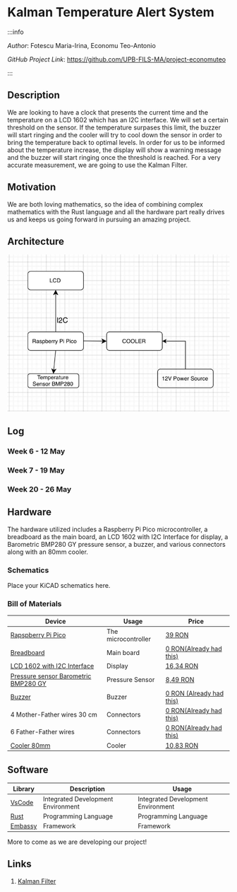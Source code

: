 # Kalman Temperature Alert System

:::info

_Author_: Fotescu Maria-Irina, Economu Teo-Antonio

_GitHub Project Link_: https://github.com/UPB-FILS-MA/project-economuteo

:::

## Description

We are looking to have a clock that presents the current time and the temperature on a LCD 1602 which has an I2C interface. We will set a certain threshold on the sensor. If the temperature surpases this limit, the buzzer will start ringing and the cooler will try to cool down the sensor in order to bring the temperature back to optimal levels. In order for us to be informed about the temperature increase, the display will show a warning message and the buzzer will start ringing once the threshold is reached. For a very accurate measurement, we are going to use the Kalman Filter.

## Motivation

We are both loving mathematics, so the idea of combining complex mathematics with the Rust language and all the hardware part really drives us and keeps us going forward in pursuing an amazing project.

## Architecture

![Architecture diagram](Arhitecturediagram.jpg)

## Log

<!-- write every week your progress here -->

### Week 6 - 12 May

### Week 7 - 19 May

### Week 20 - 26 May

## Hardware

The hardware utilized includes a Raspberry Pi Pico microcontroller, a breadboard as the main board, an LCD 1602 with I2C Interface for display, a Barometric BMP280 GY pressure sensor, a buzzer, and various connectors along with an 80mm cooler.

### Schematics

Place your KiCAD schematics here.

### Bill of Materials

<!-- Fill out this table with all the hardware components that you might need.

The format is

| [Device](link://to/device) | This is used ... | [price](link://to/store) |


-->

| Device                                                                                                  | Usage               | Price                                                                                                                                                                                                                                                                                |
| - | - | - |
| [Rapspberry Pi Pico](https://www.raspberrypi.com/documentation/microcontrollers/raspberry-pi-pico.html) | The microcontroller | [39 RON](https://www.optimusdigital.ro/en/raspberry-pi-boards/12394-raspberry-pi-pico-w.html)                                                                                                                                                                                        |
| [Breadboard](https://components101.com/sites/default/files/component_datasheet/Breadboard%20Datasheet.pdf)                                                                                              | Main board          | [0 RON(Already had this)](https://www.emag.ro/kit-plusivo-microcontroller-starter-programabil-in-arduino-ide-x001fpqyl1/pd/DKJN9VMBM/?utm_source=mobile%20app&utm_medium=ios&utm_campaign=share%20product)                                                                           |
| [LCD 1602 with I2C Interface](https://www.waveshare.com/wiki/LCD1602_I2C_Module)                                                                             | Display             | [16,34 RON](https://www.optimusdigital.ro/ro/optoelectronice-lcd-uri/2894-lcd-cu-interfata-i2c-si-backlight-albastru.html)                                                                                                                                                           |
| [Pressure sensor Barometric BMP280 GY](https://components101.com/sensors/gy-bmp280-module)                                                                    | Pressure Sensor     | [8,49 RON](https://www.optimusdigital.ro/ro/senzori-senzori-de-presiune/1666-modul-senzor-de-presiune-barometric-bmp280.html?search_query=BMP280&results=11)                                                                                                                         |
| [Buzzer](https://www.farnell.com/datasheets/2171929.pdf)                                                                                                  | Buzzer              | [0 RON (Already had this)](https://www.emag.ro/kit-plusivo-microcontroller-starter-programabil-in-arduino-ide-x001fpqyl1/pd/DKJN9VMBM/?utm_source=mobile%20app&utm_medium=ios&utm_campaign=share%20product)                                                                          |
| 4 Mother-Father wires 30 cm                                                                             | Connectors          | [0 RON(Already had this)](https://www.emag.ro/kit-plusivo-microcontroller-starter-programabil-in-arduino-ide-x001fpqyl1/pd/DKJN9VMBM/?utm_source=mobile%20app&utm_medium=ios&utm_campaign=share%20product)                                                                           |
| 6 Father-Father wires                                                                                   | Connectors          | [0 RON(Already had this)](https://www.emag.ro/kit-plusivo-microcontroller-starter-programabil-in-arduino-ide-x001fpqyl1/pd/DKJN9VMBM/?utm_source=mobile%20app&utm_medium=ios&utm_campaign=share%20product)                                                                           |
| [Cooler 80mm](https://www.nteinc.com/fans/80x80.pdf)                                                                                             | Cooler              | [10,83 RON](https://www.optimusdigital.ro/ro/altele/4906-cooler-carcasa.html?search_query=cooler&results=14&HTTP_REFERER=https%3A%2F%2Fwww.optimusdigital.ro%2Fro%2Fcautare%3Fcontroller%3Dsearch%26orderby%3Dposition%26orderway%3Ddesc%26search_query%3Dcooler%26submit_search%3D) |

## Software

| Library                                  | Description                        | Usage                              |
| ---------------------------------------- | ---------------------------------- | ---------------------------------- |
| [VsCode](https://code.visualstudio.com/) | Integrated Development Environment | Integrated Development Environment |
| [Rust](https://www.rust-lang.org/)       | Programming Language               | Programming Language               |
| [Embassy](https://embassy.dev/)          | Framework                          | Framework                          |

More to come as we are developing our project!

## Links

<!-- Add a few links that inspired you and that you think you will use for your project -->

1. [Kalman Filter](https://www.intechopen.com/chapters/76884)
